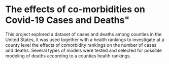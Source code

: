 # The effects of co-morbidities on Covid-19 Cases and Deaths"

This project explored a dataset of cases and deaths among counties in the United States, it was used together with a health rankings to investigate at a county level the effects of comorbidity rankings on the number of cases and deaths. Several types of models were tested and selected for possible modeling of deaths according to a counties health rankings.
